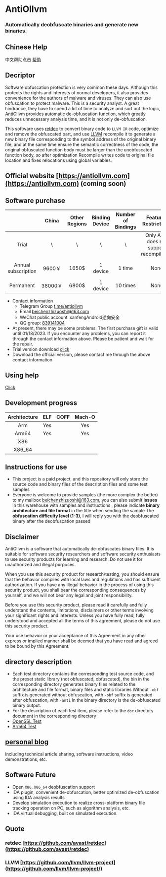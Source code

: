 # AntiOllvm
### Automatically deobfuscate binaries and generate new binaries.

## Chinese Help
中文帮助点击 [帮助](README_CN.md)

## Decriptor

Software obfuscation protection is very common these days. Although this protects the rights and interests of normal developers, it also provides convenience for the authors of malware and viruses. They can also use obfuscation to protect malware. This is a security analyst. A great hindrance, they have to spend a lot of time to analyze and sort out the logic, AntiOllvm provides automatic de-obfuscation function, which greatly reduces unnecessary analysis time, and it is not only de-obfuscation.

This software uses [retdec](https://github.com/avast/retdec) to convert binary code to `LLVM IR` code, optimize and remove the obfuscated part, and use [LLVM](https://github.com/llvm/llvm-project) recompile it to generate a new binary file corresponding to the symbol address of the original binary file, and at the same time ensure the semantic correctness of the code, the original obfuscated function body must be larger than the unobfuscated function body, so after optimization Recompile writes code to original file location and fixes relocations using global variables. 


## Official website [https://antiollvm.com](https://antiollvm.com) (coming soon) 

## Software purchase

|    				| China |Other Regions|Binding Device|Number of Bindings|Features Restrictions 					  |Follow-up Feature Restrictions|     Bonus     |Windows x64| Linux  x64       |macOS      		  |
|:--:				|:----: |:------:	  |:------:		 |:------:			|:------: 							   	  |:----------:					 |:-------------:|:----: 	 |:-----: 		   |:----:  		  |
|Trial				|   \   |    \   	  |   \    		 |    \   			|Only Arm, does not support recompilation |   \        					 |       \       | Support   |Subsequent opening|Subsequent opening|
|Annual subscription|9600￥ |  1650\$	  |  1 device  	 |    1 time  		|  None     							  |Additional charges may apply  | Now-01/18/2023| Support   |Subsequent opening|Subsequent opening|
|Permanent			|38000￥|  6800\$	  |  1 device    |   10 times   	|  None     							  | None 						 |     Unlimited | Support   |Subsequent opening|Subsequent opening|

- Contact information
   - Telegram Group [t.me/antiollvm](https://t.me/antiollvm)
   - Email beichenzhizuoshi@163.com
   - WeChat public account: sanfengAndroid逆向安全
   - QQ group: [839141004](https://jq.qq.com/?_wv=1027&k=vNKrvgND)
- At present, there may be some problems. The first purchase gift is valid until 01/18/2023. If you encounter any problems, you can report it through the contact information above. Please be patient and wait for the repair.
- Trial version download [click](https://github.com/sanfengAndroid/AntiOllvm/releases/tag/antiollvm-trial)
- Download the official version, please contact me through the above contact information 

## Using help
[Click](doc/README.md) 

## Development progress

| Architecture | ELF | COFF | Mach-O |
| :----:       | :-: | :--: | :----: |
| Arm          | Yes |      | Yes    |
| Arm64        | Yes |      | Yes    |
| X86          |     |      |        |
| X86_64       |     |      |        | 

## Instructions for use

- This project is a paid project, and this repository will only store the source code and binary files of the description files and some test samples
- Everyone is welcome to provide samples (the more complex the better) to my mailbox [beichenzhizuoshi@163.com](https://mail.163.com/), you can also submit **issues** in this warehouse with samples and instructions , please indicate **binary architecture and file format** in the title when sending the sample The **obfuscation difficulty level (1-3)**, I will reply you with the deobfuscated binary after the deobfuscation passed 

## Disclaimer
AntiOllvm is a software that automatically de-obfuscates binary files. It is suitable for software security researchers and software security enthusiasts to use security products for learning and research. Do not use it for unauthorized and illegal purposes.

When you use this security product for research/testing, you should ensure that the behavior complies with local laws and regulations and has sufficient authorization. If you have any illegal behavior in the process of using this security product, you shall bear the corresponding consequences by yourself, and we will not bear any legal and joint responsibility.

Before you use this security product, please read it carefully and fully understand the contents, limitations, disclaimers or other terms involving your significant rights and interests. Unless you have fully read, fully understood and accepted all the terms of this agreement, please do not use this security product.

Your use behavior or your acceptance of this Agreement in any other express or implied manner shall be deemed that you have read and agreed to be bound by this Agreement. 

## directory description

- Each test directory contains the corresponding test source code, and the preset static library (not obfuscated, obfuscated), the bin in the corresponding directory generates binary files related to the architecture and file format, binary files and static libraries Without `-obf` suffix is generated without obfuscation, with `-obf` suffix is generated after obfuscation, with `-anti` in the binary directory is the de-obfuscated binary output.
- For the description of each test item, please refer to the `doc` directory document in the corresponding directory
- [OpenSSL Test](OpenSSLTest/doc/README_CN.md)
- [Arm64 Test](Arm64Test/README_CN.md) 


## [personal blog](https://sanfengandroid.github.io/blog)

Including technical article sharing, software instructions, video demonstrations, etc. 

## Software Future

- Open `X86`, `X86_64` deobfuscation support
- IDA plugin, convenient de-obfuscation, better optimized de-obfuscation using IDA analysis results
- Develop simulation execution to realize cross-platform binary file tracking operation on PC, such as algorithm analysis, etc.
- IDA virtual debugging, built on simulated execution.

## Quote

### retdec [https://github.com/avast/retdec](https://github.com/avast/retdec)

### LLVM [https://github.com/llvm/llvm-project](https://github.com/llvm/llvm-project/)

